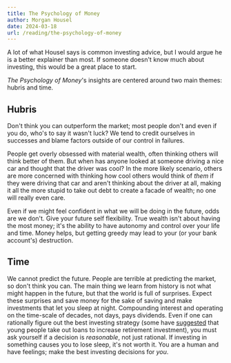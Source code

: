 ```yaml
---
title: The Psychology of Money
author: Morgan Housel
date: 2024-03-18
url: /reading/the-psychology-of-money
---
```

A lot of what Housel says is common investing advice, but I would argue he is a better explainer than most. If someone doesn't know much about investing, this would be a great place to start.

_The Psychology of Money_'s insights are centered around two main themes: hubris and time.

## Hubris

Don't think you can outperform the market; most people don't and even if you do, who's to say it wasn't luck? We tend to credit ourselves in successes and blame factors outside of our control in failures.

People get overly obsessed with material wealth, often thinking others will think better of them. But when has anyone looked at someone driving a nice car and thought that the driver was cool? In the more likely scenario, others are more concerned with thinking how cool others would think of _them_ if they were driving that car and aren't thinking about the driver at all, making it all the more stupid to take out debt to create a facade of wealth; no one will really even care.

Even if we might feel confident in what we will be doing in the future, odds are we don't. Give your future self flexibility. True wealth isn't about having the most money; it's the ability to have autonomy and control over your life and time. Money helps, but getting greedy may lead to your (or your bank account's) destruction.

## Time

We cannot predict the future. People are terrible at predicting the market, so don't think you can. The main thing we learn from history is not what might happen in the future, but that the world is full of surprises. Expect these surprises and save money for the sake of saving and make investments that let you sleep at night. Compounding interest and operating on the time-scale of decades, not days, pays dividends. Even if one can rationally figure out the best investing strategy (some have [suggested] that young people take out loans to increase retirement investment), you must ask yourself if a decision is _reasonable_, not just rational. If investing in something causes you to lose sleep, it's not worth it. You are a human and have feelings; make the best investing decisions for _you_.

[suggested]: http://lifecycleinvesting.net
